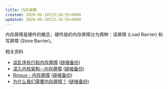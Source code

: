 ```yaml
---
title: 内存屏障
created: 2020-09-10T23:28:55+0800
updated: 2020-09-10T23:28:55+0800
---
```



内存屏障是硬件的概念，硬件层的内存屏障分为两种：读屏障 (Load Barrier) 和写屏障 (Store Barrier)。


相关资料

- [谈乱序执行和内存屏障](https://blog.csdn.net/dd864140130/article/details/56494925) ([链接备份](https://web.archive.org/web/20220323074833/https://blog.csdn.net/dd864140130/article/details/56494925))
- [深入内核架构--内存屏障](https://studygolang.com/articles/24734) ([链接备份](https://web.archive.org/web/20230301081145/https://studygolang.com/articles/24734))
- [Rinoux - 内存屏障](https://www.jianshu.com/p/2ab5e3d7e510) ([链接备份](https://web.archive.org/web/20221209230321/https://www.jianshu.com/p/2ab5e3d7e510))
- [为什么我们需要内存屏障？](https://zhuanlan.zhihu.com/p/33626920) ([链接备份](https://web.archive.org/web/20201204110741/https://zhuanlan.zhihu.com/p/33626920))
